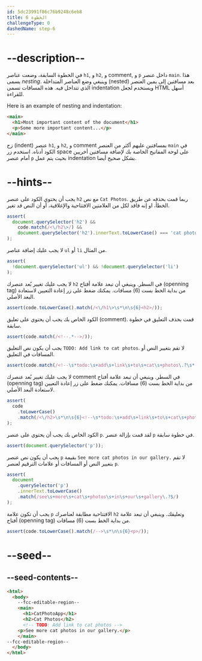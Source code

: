 ```yaml
---
id: 5dc23991f86c76b9248c6eb8
title: الخطوة 6
challengeType: 0
dashedName: step-6
---
```


# --description--

في الخطوة السابقة، وضعت عناصر `h1`, و `h2`, و comment, و `p` داخل عنصر `main`. هذا يسمى *nesting*. وينبغي وضع العناصر المتداخلة (nested) بعد مسافتين إلى يمين العنصر الذي تتداخل فيه. هذه المسافات تسمى indentation ويستخدم لجعل HTML أسهل للقراءة.

Here is an example of nesting and indentation:

```html
<main>
  <h1>Most important content of the document</h1>
  <p>Some more important content...</p>
</main>
```

زح (indent) عنصر `h1`, و `h2`, و comment بمسافتين عليهم أكثر من العنصر `main` في الكود أدناه. استخدم زر space على لوحة المفاتيح الخاصة بك لإضافة مسافتين أخريين أمام عنصر `p` بحيث يتم عمل indentation بشكل صحيح أيضا.

# --hints--

يجب أن يحتوي الكود على عنصر `h2` مع نص `Cat Photos`. ربما قمت بحذفه عن طريق الخطأ، او إنه فاقد لكل من العلامتين الافتتاحية والإغلاقية، أو أن النص قد تغير.

```js
assert(
  document.querySelector('h2') &&
    code.match(/<\/h2\>/) &&
    document.querySelector('h2').innerText.toLowerCase() === 'cat photos'
);
```

لا يجب عليك إضافة عناصر `ul` أو `li` من المثال.

```js
assert(
  !document.querySelector('ul') && !document.querySelector('li')
);
```

لا يجب عليك تغيير بُعد عنصرك `h2` في السطر. وينبغي أن تبعد علامة أفتاح (openning tag) من بداية الخط بست (6) مسافات. يمكنك ضغط على زر إعادة التعيين لاستعادة البعد الأصلي.

```js
assert(code.toLowerCase().match(/<\/h1\>\s*\n\s{6}<h2>/));
```

الكود الخاص بك يجب أن يحتوي على تعليق (comment). قمت بحذف التعليق في خطوة سابقة.

```js
assert(code.match(/<!--.*-->/));
```

يجب أن يكون نص التعليق `TODO: Add link to cat photos`. لا تقم بتغيير النص أو المسافات في التعليق.

```js
assert(code.match(/<!--\s*todo:\s+add\s+link\s+to\s+cat\s+photos\.?\s*-->/i));
```

لا يجب عليك تغيير بُعد عنصرك comment في السطر. وينبغي أن تبعد علامة أفتاح (openning tag) من بداية الخط بست (6) مسافات. يمكنك ضغط على زر إعادة التعيين لاستعادة البعد الأصلي.

```js
assert(
  code
    .toLowerCase()
    .match(/<\/h2>\s*\n\s{6}<!--\s*todo:\s+add\s+link\s+to\s+cat\s+photos\s*-->/)
);
```

الكود الخاص بك يجب أن يحتوي على عنصر `p`. لقد قمت بإزالة عنصر `p` في خطوة سابقة.

```js
assert(document.querySelector('p'));
```

يجب أن يكون نص عنصر `p` بقيمة `See more cat photos in our gallery.` لا تقم بتغيير النص أو المسافات أو علامات الترقيم لعنصر `p`.

```js
assert(
  document
    .querySelector('p')
    .innerText.toLowerCase()
    .match(/see\s+more\s+cat\s+photos\s+in\s+our\s+gallery\.?$/)
);
```

يجب أن تكون علامة `p` الافتتاحية مطابقة لعناصرك `h2` وتعليقك. وينبغي أن تبعد علامة أفتاح (openning tag) من بداية الخط بست (6) مسافات.

```js
assert(code.toLowerCase().match(/-->\s*\n\s{6}<p>/));
```

# --seed--

## --seed-contents--

```html
<html>
  <body>
    --fcc-editable-region--
    <main>
      <h1>CatPhotoApp</h1>
      <h2>Cat Photos</h2>
      <!-- TODO: Add link to cat photos -->
    <p>See more cat photos in our gallery.</p>
    </main>
--fcc-editable-region--
  </body>
</html>
```

